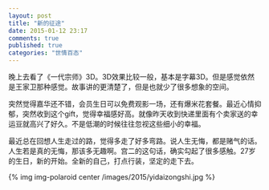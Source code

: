 ```yaml
---
layout: post
title: "新的征途"
date: 2015-01-12 23:17
comments: true
published: true
categories: "世情百态"
---
```

  
  晚上去看了《一代宗师》3D。3D效果比较一般，基本是字幕3D。但是感觉依然是王家卫那种感觉。故事讲的更清楚了，但是也就少了很多想象的空间。

  突然觉得嘉华还不错，会员生日可以免费观影一场，还有爆米花套餐。最近心情抑郁，突然收到这个gift，觉得幸福感好高。就像昨天收到快递里面有个卖家送的幸运豆就高兴了好久。不是低潮的时候往往忽视这些细小的幸福。

  最近总在回想人生走过的路，觉得多走了好多弯路。说人生无悔，都是赌气的话。人生若是真的无悔，那该多无趣啊。宫二的这句话，确实勾起了很多感触。27岁的生日，新的开始。全新的自己，打点行装，坚定的走下去。

  {% img img-polaroid center /images/2015/yidaizongshi.jpg %}

